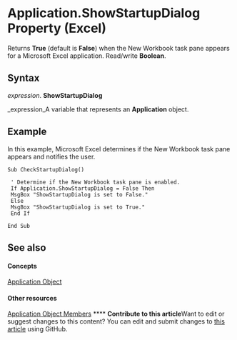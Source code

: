 
# Application.ShowStartupDialog Property (Excel)

Returns  **True** (default is **False**) when the New Workbook task pane appears for a Microsoft Excel application. Read/write  **Boolean**.


## Syntax

 _expression_. **ShowStartupDialog**

 _expression_A variable that represents an  **Application** object.


## Example

In this example, Microsoft Excel determines if the New Workbook task pane appears and notifies the user.


```
Sub CheckStartupDialog() 
 
 ' Determine if the New Workbook task pane is enabled. 
 If Application.ShowStartupDialog = False Then 
 MsgBox "ShowStartupDialog is set to False." 
 Else 
 MsgBox "ShowStartupDialog is set to True." 
 End If 
 
End Sub
```


## See also


#### Concepts


 [Application Object](19b73597-5cf9-4f56-8227-b5211f657f6f.md)
#### Other resources


 [Application Object Members](4cb9ca42-8d07-cc9c-2d80-4eb9a5921e1e.md)
****   **Contribute to this article**Want to edit or suggest changes to this content? You can edit and submit changes to  [this article](https://github.com/jhershey00/VBA_Excel_Test/OpenXMLCon/articles/8ea751c4-a4b1-a84a-9566-c4de8c5b9f67.md) using GitHub.


